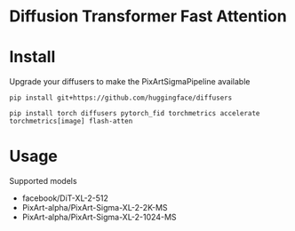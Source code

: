 # Diffusion Transformer Fast Attention


# Install

Upgrade your diffusers to make the PixArtSigmaPipeline available
```
pip install git+https://github.com/huggingface/diffusers
```

```
pip install torch diffusers pytorch_fid torchmetrics accelerate torchmetrics[image] flash-atten
```

# Usage

Supported models
- facebook/DiT-XL-2-512
- PixArt-alpha/PixArt-Sigma-XL-2-2K-MS
- PixArt-alpha/PixArt-Sigma-XL-2-1024-MS